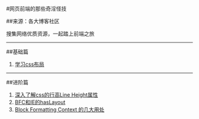 #网页前端的那些奇淫怪技

##来源：各大博客社区

搜集网络优质资源，一起踏上前端之旅

---

##基础篇

1. [学习css布局](http://zh.learnlayout.com/)

---

##进阶篇

1. [深入了解css的行高Line Height属性](http://www.cnblogs.com/fengzheng126/archive/2012/05/18/2507632.html)
2. [BFC和IE的hasLayout](http://www.cnblogs.com/pigtail/archive/2013/01/23/2871627.html)
3. [Block Formatting Context 的几大用处](http://outofmemory.cn/wr/?u=http%3A%2F%2Fkkeys.me%2Fpost%2F68547473290)